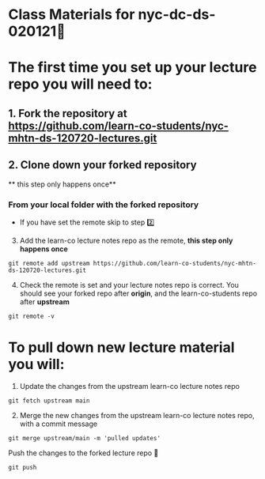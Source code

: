 # Class Materials for nyc-dc-ds-020121:floppy_disk:



# The first time you set up your lecture repo you will need to:

## 1. Fork the repository at https://github.com/learn-co-students/nyc-mhtn-ds-120720-lectures.git


## 2. Clone down your forked repository
** this step only happens once**

### From your local folder with the forked repository

* If you have set the remote skip to step :two:

3. Add the learn-co lecture notes repo as the remote, **this step only happens once**
```
git remote add upstream https://github.com/learn-co-students/nyc-mhtn-ds-120720-lectures.git
```

4. Check the remote is set and your lecture notes repo is correct.
You should see your forked repo after **origin**, and the learn-co-students repo after **upstream**

```
git remote -v
```

# To pull down new lecture material you will:

1. Update the changes from the upstream learn-co lecture notes repo
```
git fetch upstream main
```


2. Merge the new changes from the upstream learn-co lecture notes repo, with a commit message
```
git merge upstream/main -m 'pulled updates'
```



Push the changes to the forked lecture repo :raised_hands:
```
git push
```
